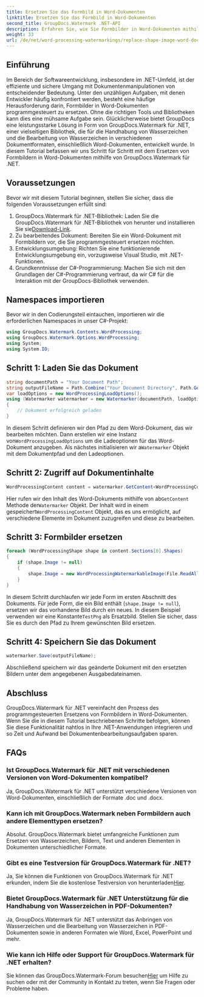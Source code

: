 ```yaml
---
title: Ersetzen Sie das Formbild in Word-Dokumenten
linktitle: Ersetzen Sie das Formbild in Word-Dokumenten
second_title: GroupDocs.Watermark .NET-API
description: Erfahren Sie, wie Sie Formbilder in Word-Dokumenten mithilfe von GroupDocs.Watermark für .NET programmgesteuert ersetzen. Vereinfachen Sie Aufgaben zur Dokumentenbearbeitung mühelos.
weight: 33
url: /de/net/word-processing-watermarkings/replace-shape-image-word-docs/
---
```

## Einführung
Im Bereich der Softwareentwicklung, insbesondere im .NET-Umfeld, ist der effiziente und sichere Umgang mit Dokumentenmanipulationen von entscheidender Bedeutung. Unter den unzähligen Aufgaben, mit denen Entwickler häufig konfrontiert werden, besteht eine häufige Herausforderung darin, Formbilder in Word-Dokumenten programmgesteuert zu ersetzen. Ohne die richtigen Tools und Bibliotheken kann dies eine mühsame Aufgabe sein.
Glücklicherweise bietet GroupDocs eine leistungsstarke Lösung in Form von GroupDocs.Watermark für .NET, einer vielseitigen Bibliothek, die für die Handhabung von Wasserzeichen und die Bearbeitung von Wasserzeichen in verschiedenen Dokumentformaten, einschließlich Word-Dokumenten, entwickelt wurde. In diesem Tutorial befassen wir uns Schritt für Schritt mit dem Ersetzen von Formbildern in Word-Dokumenten mithilfe von GroupDocs.Watermark für .NET.
## Voraussetzungen
Bevor wir mit diesem Tutorial beginnen, stellen Sie sicher, dass die folgenden Voraussetzungen erfüllt sind:
1.  GroupDocs.Watermark für .NET-Bibliothek: Laden Sie die GroupDocs.Watermark für .NET-Bibliothek von herunter und installieren Sie sie[Download-Link](https://releases.groupdocs.com/Watermark/net/).
2. Zu bearbeitendes Dokument: Bereiten Sie ein Word-Dokument mit Formbildern vor, die Sie programmgesteuert ersetzen möchten.
3. Entwicklungsumgebung: Richten Sie eine funktionierende Entwicklungsumgebung ein, vorzugsweise Visual Studio, mit .NET-Funktionen.
4. Grundkenntnisse der C#-Programmierung: Machen Sie sich mit den Grundlagen der C#-Programmierung vertraut, da wir C# für die Interaktion mit der GroupDocs-Bibliothek verwenden.
## Namespaces importieren
Bevor wir in den Codierungsteil eintauchen, importieren wir die erforderlichen Namespaces in unser C#-Projekt:
```csharp
using GroupDocs.Watermark.Contents.WordProcessing;
using GroupDocs.Watermark.Options.WordProcessing;
using System;
using System.IO;
```
## Schritt 1: Laden Sie das Dokument
```csharp
string documentPath = "Your Document Path";
string outputFileName = Path.Combine("Your Document Directory", Path.GetFileName(documentPath));
var loadOptions = new WordProcessingLoadOptions();
using (Watermarker watermarker = new Watermarker(documentPath, loadOptions))
{
    // Dokument erfolgreich geladen
}
```
 In diesem Schritt definieren wir den Pfad zu dem Word-Dokument, das wir bearbeiten möchten. Dann erstellen wir eine Instanz von`WordProcessingLoadOptions` um die Ladeoptionen für das Word-Dokument anzugeben. Als nächstes initialisieren wir a`Watermarker` Objekt mit dem Dokumentpfad und den Ladeoptionen.
## Schritt 2: Zugriff auf Dokumentinhalte
```csharp
WordProcessingContent content = watermarker.GetContent<WordProcessingContent>();
```
 Hier rufen wir den Inhalt des Word-Dokuments mithilfe von ab`GetContent` Methode der`Watermarker` Objekt. Der Inhalt wird in einem gespeichert`WordProcessingContent` Objekt, das es uns ermöglicht, auf verschiedene Elemente im Dokument zuzugreifen und diese zu bearbeiten.
## Schritt 3: Formbilder ersetzen
```csharp
foreach (WordProcessingShape shape in content.Sections[0].Shapes)
{
    if (shape.Image != null)
    {
        shape.Image = new WordProcessingWatermarkableImage(File.ReadAllBytes(Constants.TestPng));
    }
}
```
In diesem Schritt durchlaufen wir jede Form im ersten Abschnitt des Dokuments. Für jede Form, die ein Bild enthält (`shape.Image != null`), ersetzen wir das vorhandene Bild durch ein neues. In diesem Beispiel verwenden wir eine Konstante`TestPng` als Ersatzbild. Stellen Sie sicher, dass Sie es durch den Pfad zu Ihrem gewünschten Bild ersetzen.
## Schritt 4: Speichern Sie das Dokument
```csharp
watermarker.Save(outputFileName);
```
Abschließend speichern wir das geänderte Dokument mit den ersetzten Bildern unter dem angegebenen Ausgabedateinamen.

## Abschluss
GroupDocs.Watermark für .NET vereinfacht den Prozess des programmgesteuerten Ersetzens von Formbildern in Word-Dokumenten. Wenn Sie die in diesem Tutorial beschriebenen Schritte befolgen, können Sie diese Funktionalität nahtlos in Ihre .NET-Anwendungen integrieren und so Zeit und Aufwand bei Dokumentenbearbeitungsaufgaben sparen.
## FAQs
### Ist GroupDocs.Watermark für .NET mit verschiedenen Versionen von Word-Dokumenten kompatibel?
Ja, GroupDocs.Watermark für .NET unterstützt verschiedene Versionen von Word-Dokumenten, einschließlich der Formate .doc und .docx.
### Kann ich mit GroupDocs.Watermark neben Formbildern auch andere Elementtypen ersetzen?
Absolut. GroupDocs.Watermark bietet umfangreiche Funktionen zum Ersetzen von Wasserzeichen, Bildern, Text und anderen Elementen in Dokumenten unterschiedlicher Formate.
### Gibt es eine Testversion für GroupDocs.Watermark für .NET?
 Ja, Sie können die Funktionen von GroupDocs.Watermark für .NET erkunden, indem Sie die kostenlose Testversion von herunterladen[Hier](https://releases.groupdocs.com/).
### Bietet GroupDocs.Watermark für .NET Unterstützung für die Handhabung von Wasserzeichen in PDF-Dokumenten?
Ja, GroupDocs.Watermark für .NET unterstützt das Anbringen von Wasserzeichen und die Bearbeitung von Wasserzeichen in PDF-Dokumenten sowie in anderen Formaten wie Word, Excel, PowerPoint und mehr.
### Wie kann ich Hilfe oder Support für GroupDocs.Watermark für .NET erhalten?
 Sie können das GroupDocs.Watermark-Forum besuchen[Hier](https://forum.groupdocs.com/c/watermark/19) um Hilfe zu suchen oder mit der Community in Kontakt zu treten, wenn Sie Fragen oder Probleme haben.